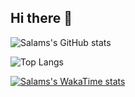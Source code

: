 ## Hi there 👋

![Salams's GitHub stats](https://github-readme-stats.vercel.app/api?username=salam99823&show_icons=true&theme=tokyonight)

![Top Langs](https://github-readme-stats.vercel.app/api/top-langs/?username=salam99823&layout=donut&theme=tokyonight)

[![Salams's WakaTime stats](https://github-readme-stats.vercel.app/api/wakatime?username=salam99823&theme=tokyonight&layout=compact)](https://github.com/anuraghazra/github-readme-stats)

<!--
**salam99823/salam99823** is a ✨ _special_ ✨ repository because its `README.md` (this file) appears on your GitHub profile.

Here are some ideas to get you started:

- 🔭 I’m currently working on ...
- 🌱 I’m currently learning ...
- 👯 I’m looking to collaborate on ...
- 🤔 I’m looking for help with ...
- 💬 Ask me about ...
- 📫 How to reach me: ...
- 😄 Pronouns: ...
- ⚡ Fun fact: ...
-->
